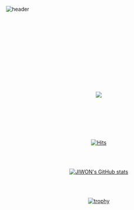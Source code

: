 
![header](https://capsule-render.vercel.app/api?type=venom&color=timeGradient&height=300&section=header&text=지원&fontColor=ffffff&fontSize=65&animation=fadeIn&fontAlignY=50)





<div align="center">
<br><br><br><br><br><br><br><br><br><br>
<br>
<p>
  <a href="https://wldldnjs.tistory.com/" target="_blank"=><img src="https://img.shields.io/badge/TISTORY-F05138?style=flat-square&logo=tistory&logoColor=white"/>
</p>

<br><br><br><br><br>

  
[![Hits](https://hits.seeyoufarm.com/api/count/incr/badge.svg?url=https%3A%2F%2Fgithub.com%2Fgjbae1212%2Fhit-counterhttps%3A%2F%2Fgithub.com%2Fjwsh1n&count_bg=%23899BDA&title_bg=%23888888&icon=&icon_color=%23E7E7E7&title=hits&edge_flat=false)](https://hits.seeyoufarm.com)

<br><br>

[![JIWON's GitHub stats](https://github-readme-stats.vercel.app/api?username=jwsh1n&include_all_commits=true&theme=nord&hide_border=true&count_private=true)](https://github.com/jiholee0/github-readme-stats)

<br><br>

[![trophy](https://github-profile-trophy.vercel.app/?username=jwsh1n&theme=flat&column=7)](https://github.com/jwsh1n/)

</div>
